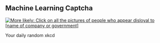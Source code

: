 ## Machine Learning Captcha
[![More likely: Click on all the pictures of people who appear disloyal to [name of company or government]](https://imgs.xkcd.com/comics/machine_learning_captcha.png)](https://xkcd.com/2228/ "More likely: Click on all the pictures of people who appear disloyal to [name of company or government]")

Your daily random xkcd
